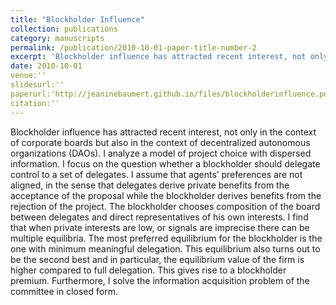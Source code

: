 ```yaml
---
title: "Blockholder Influence"
collection: publications
category: manuscripts
permalink: /publication/2010-10-01-paper-title-number-2
excerpt: 'Blockholder influence has attracted recent interest, not only in the context of corporate boards but also in the context of decentralized autonomous organizations (DAOs).  I analyze a model of project choice with dispersed information. I focus on the question whether a blockholder should delegate control to a set of delegates. I assume that agents preferences are not aligned, in the sense that delegates derive private benefits from the acceptance of the proposal while the blockholder derives benefits from the rejection of the project. The blockholder chooses composition of the board between delegates and direct representatives of his own interests. I find that when private interests are low, or signals are imprecise there can be multiple equilibria. The most preferred equilibrium for the blockholder is the one with minimum meaningful delegation. This equilibrium also turns out to be the second best and in particular, the equilibrium value of the firm is higher compared to full delegation. This gives rise to a blockholder premium. Furthermore, I solve the information acquisition problem of the committee in closed form.'
date: 2010-10-01
venue:''
slidesurl:''
paperurl:'http://jeaninebaumert.github.io/files/blockholderinfluence.pdf'
citation:''
---
```


Blockholder influence has attracted recent interest, not only in the context of corporate boards but also in the context of decentralized autonomous organizations (DAOs).  I analyze a model of project choice with dispersed information. I focus on the question whether a blockholder should delegate control to a set of delegates. I assume that agents’ preferences are not aligned, in the sense that delegates derive private benefits from the acceptance of the proposal while the blockholder derives benefits from the rejection of the project. The blockholder chooses composition of the board between delegates and direct representatives of his own interests. I find that when private interests are low, or signals are imprecise there can be multiple equilibria. The most preferred equilibrium for the blockholder is the one with minimum meaningful delegation. This equilibrium also turns out to be the second best and in particular, the equilibrium value of the firm is higher compared to full delegation. This gives rise to a blockholder premium. Furthermore, I solve the information acquisition problem of the committee in closed form.
